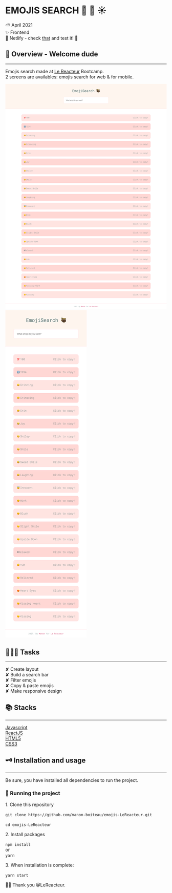 # EMOJIS SEARCH 🥳 🦄 ☀️

⛅️ April 2021  
✨ Frontend  
🔗 Netlify - check [that](https://emojissearch-lereacteur-2021.netlify.app/) and test it! 🦦

## 🌈 Overview - Welcome dude

---

Emojis search made at [Le Reacteur](https://www.lereacteur.io/) Bootcamp.  
2 screens are availables: emojis search for web & for mobile.

![Screen 1](src/assets/img/emojis-desktop.png)  
![Screen 2](src/assets/img/emojis-mobile.png)

## 👩🏻‍💻 Tasks

---

✘ Create layout  
✘ Build a search bar  
✘ Filter emojis  
✘ Copy & paste emojis  
✘ Make responsive design

## 📚 Stacks

---

[Javascript](https://www.w3schools.com/js/default.asp)  
[ReactJS](https://fr.reactjs.org/docs/getting-started.html)  
[HTML5](https://www.w3schools.com/html/default.asp)  
[CSS3](https://www.w3schools.com/css/default.asp)

## 🗝 Installation and usage

---

Be sure, you have installed all dependencies to run the project.

### 🚙 Running the project

1️. Clone this repository

`git clone https://github.com/manon-boiteau/emojis-LeReacteur.git`

`cd emojis-LeReacteur`

2️. Install packages

`npm install`  
or  
`yarn`

3️. When installation is complete:

`yarn start`

🙏🏻 Thank you @LeReacteur.
